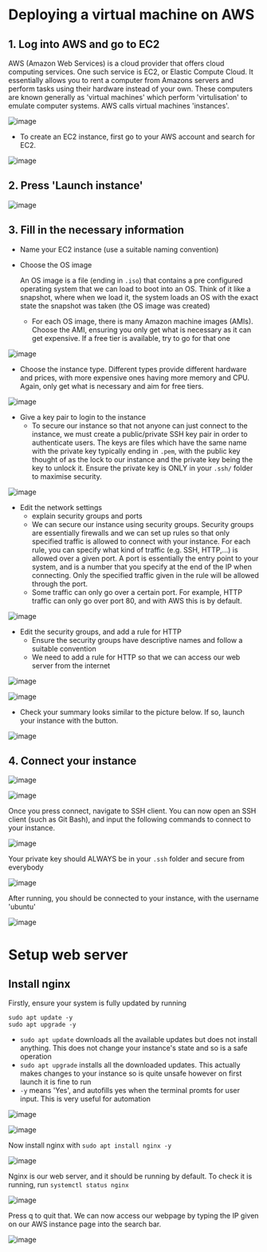 # Deploying a virtual machine on AWS

## 1. Log into AWS and go to EC2

AWS (Amazon Web Services) is a cloud provider that offers cloud computing services. One such service is EC2, or Elastic Compute Cloud. It essentially allows you to rent a computer from Amazons servers and perform tasks using their hardware instead of your own. These computers are known generally as 'virtual machines' which perform 'virtulisation' to emulate computer systems. AWS calls virtual machines 'instances'.

![image](images/ec2.png)

- To create an EC2 instance, first go to your AWS account and search for EC2.

![image](images/goto_ec2.png)

## 2. Press 'Launch instance'

![image](images/launch_instance.png)

## 3. Fill in the necessary information

- Name your EC2 instance (use a suitable naming convention)
- Choose the OS image

    An OS image is a file (ending in `.iso`) that contains a pre configured operating system that we can load to boot into an OS. Think of it like a snapshot, where when we load it, the system loads an OS with the exact state the snapshot was taken (the OS image was created)
  
    - For each OS image, there is many Amazon machine images (AMIs). Choose the AMI, ensuring you only get what is necessary as it can get expensive. If a free tier is available, try to go for that one

![image](images/ami.png)

- Choose the instance type. Different types provide different hardware and prices, with more expensive ones having more memory and CPU. Again, only get what is necessary and aim for free tiers.

![image](images/instance_type.png)

- Give a key pair to login to the instance
    - To secure our instance so that not anyone can just connect to the instance, we must create a public/private SSH key pair in order to authenticate users. The keys are files which have the same name with the private key typically ending in `.pem`, with the public key thought of as the lock to our instance and the private key being the key to unlock it. Ensure the private key is ONLY in your `.ssh/` folder to maximise security. 

![image](images/key_pair.png)

- Edit the network settings
    - explain security groups and ports
    - We can secure our instance using security groups. Security groups are essentially firewalls and we can set up rules so that only specified traffic is allowed to connect with your instance. For each rule, you can specify what kind of traffic (e.g. SSH, HTTP,...) is allowed over a given port. A port is essentially the entry point to your system, and is a number that you specify at the end of the IP when connecting. Only the specified traffic given in the rule will be allowed through the port. 
    - Some traffic can only go over a certain port. For example, HTTP traffic can only go over port 80, and with AWS this is by default.

![image](images/edit_network_settings.png)

- Edit the security groups, and add a rule for HTTP
    - Ensure the security groups have descriptive names and follow a suitable convention
    - We need to add a rule for HTTP so that we can access our web server from the internet

![image](images/edit_2.png)

![image](images/http_sg.png)

- Check your summary looks similar to the picture below. If so, launch your instance with the button.

![image](images/summary.png)

## 4. Connect your instance

![image](images/instance_id.png)

![image](images/connect.png)

Once you press connect, navigate to SSH client. You can now open an SSH client (such as Git Bash), and input the following commands to connect to your instance.

![image](images/connect_2.png)

Your private key should ALWAYS be in your `.ssh` folder and secure from everybody

![image](images/ssh_connect.png)

After running, you should be connected to your instance, with the username 'ubuntu'

![image](images/ubuntu.png)

# Setup web server 

## Install nginx

Firstly, ensure your system is fully updated by running
```
sudo apt update -y
sudo apt upgrade -y
```

- `sudo apt update` downloads all the available updates but does not install anything. This does not change your instance's state and so is a safe operation
- `sudo apt upgrade` installs all the downloaded updates. This actually makes changes to your instance so is quite unsafe however on first launch it is fine to run
- `-y` means 'Yes', and autofills yes when the terminal promts for user input. This is very useful for automation

![image](images/update.png)

![image](images/upgrade.png)

Now install nginx with `sudo apt install nginx -y`

![image](images/nginx.png)

Nginx is our web server, and it should be running by default. To check it is running, run `systemctl status nginx`

![image](images/nginx_2.png)

Press q to quit that. We can now access our webpage by typing the IP given on our AWS instance page into the search bar.

![image](images/nginx_web.png)

